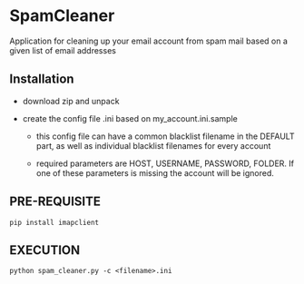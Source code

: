 # SpamCleaner

Application for cleaning up your email account from spam mail based on a given list of email addresses

## Installation

- download zip and unpack

- create the config file <filename>.ini based on my_account.ini.sample

  - this config file can have a common blacklist filename in the DEFAULT part, as well as individual blacklist filenames for every account

  - required parameters are HOST, USERNAME, PASSWORD, FOLDER. If one of these parameters is missing the account will be ignored.

## PRE-REQUISITE

```
pip install imapclient
```

## EXECUTION

```
python spam_cleaner.py -c <filename>.ini
```
